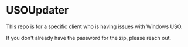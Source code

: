 # USOUpdater
This repo is for a specific client who is having issues with Windows USO.

If you don't already have the password for the zip, please reach out.
